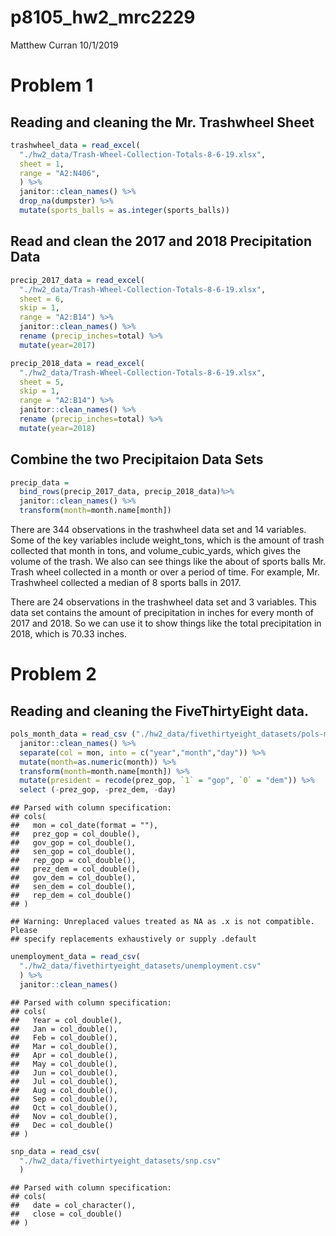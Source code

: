 p8105\_hw2\_mrc2229
================
Matthew Curran
10/1/2019

Problem 1
=========

Reading and cleaning the Mr. Trashwheel Sheet
---------------------------------------------

``` r
trashwheel_data = read_excel(
  "./hw2_data/Trash-Wheel-Collection-Totals-8-6-19.xlsx", 
  sheet = 1, 
  range = "A2:N406",
  ) %>%
  janitor::clean_names() %>%
  drop_na(dumpster) %>%
  mutate(sports_balls = as.integer(sports_balls))
```

Read and clean the 2017 and 2018 Precipitation Data
---------------------------------------------------

``` r
precip_2017_data = read_excel(
  "./hw2_data/Trash-Wheel-Collection-Totals-8-6-19.xlsx", 
  sheet = 6,
  skip = 1,
  range = "A2:B14") %>%
  janitor::clean_names() %>%
  rename (precip_inches=total) %>%
  mutate(year=2017)

precip_2018_data = read_excel(
  "./hw2_data/Trash-Wheel-Collection-Totals-8-6-19.xlsx", 
  sheet = 5,
  skip = 1,
  range = "A2:B14") %>%
  janitor::clean_names() %>%
  rename (precip_inches=total) %>%
  mutate(year=2018)
```

Combine the two Precipitaion Data Sets
--------------------------------------

``` r
precip_data =
  bind_rows(precip_2017_data, precip_2018_data)%>%
  janitor::clean_names() %>%
  transform(month=month.name[month])
```

There are 344 observations in the trashwheel data set and 14 variables. Some of the key variables include weight\_tons, which is the amount of trash collected that month in tons, and volume\_cubic\_yards, which gives the volume of the trash. We also can see things like the about of sports balls Mr. Trash wheel collected in a month or over a period of time. For example, Mr. Trashwheel collected a median of 8 sports balls in 2017.

There are 24 observations in the trashwheel data set and 3 variables. This data set contains the amount of precipitation in inches for every month of 2017 and 2018. So we can use it to show things like the total precipitation in 2018, which is 70.33 inches.

Problem 2
=========

Reading and cleaning the FiveThirtyEight data.
----------------------------------------------

``` r
pols_month_data = read_csv ("./hw2_data/fivethirtyeight_datasets/pols-month.csv") %>%
  janitor::clean_names() %>%
  separate(col = mon, into = c("year","month","day")) %>%
  mutate(month=as.numeric(month)) %>%
  transform(month=month.name[month]) %>%
  mutate(president = recode(prez_gop, `1` = "gop", `0` = "dem")) %>%
  select (-prez_gop, -prez_dem, -day)
```

    ## Parsed with column specification:
    ## cols(
    ##   mon = col_date(format = ""),
    ##   prez_gop = col_double(),
    ##   gov_gop = col_double(),
    ##   sen_gop = col_double(),
    ##   rep_gop = col_double(),
    ##   prez_dem = col_double(),
    ##   gov_dem = col_double(),
    ##   sen_dem = col_double(),
    ##   rep_dem = col_double()
    ## )

    ## Warning: Unreplaced values treated as NA as .x is not compatible. Please
    ## specify replacements exhaustively or supply .default

``` r
unemployment_data = read_csv(
  "./hw2_data/fivethirtyeight_datasets/unemployment.csv"
  ) %>%
  janitor::clean_names()
```

    ## Parsed with column specification:
    ## cols(
    ##   Year = col_double(),
    ##   Jan = col_double(),
    ##   Feb = col_double(),
    ##   Mar = col_double(),
    ##   Apr = col_double(),
    ##   May = col_double(),
    ##   Jun = col_double(),
    ##   Jul = col_double(),
    ##   Aug = col_double(),
    ##   Sep = col_double(),
    ##   Oct = col_double(),
    ##   Nov = col_double(),
    ##   Dec = col_double()
    ## )

``` r
snp_data = read_csv(
  "./hw2_data/fivethirtyeight_datasets/snp.csv"
  )
```

    ## Parsed with column specification:
    ## cols(
    ##   date = col_character(),
    ##   close = col_double()
    ## )
